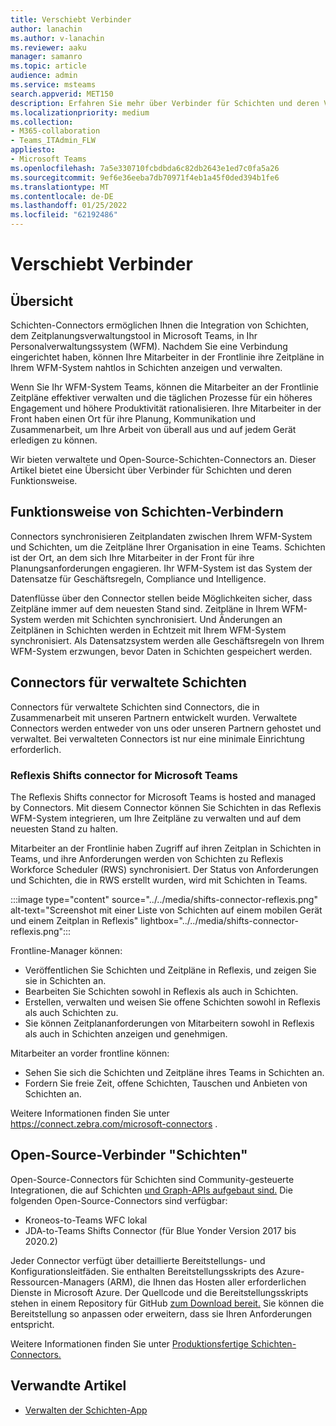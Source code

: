 ```yaml
---
title: Verschiebt Verbinder
author: lanachin
ms.author: v-lanachin
ms.reviewer: aaku
manager: samanro
ms.topic: article
audience: admin
ms.service: msteams
search.appverid: MET150
description: Erfahren Sie mehr über Verbinder für Schichten und deren Verwendung, um Schichten mit Ihrem Personalverwaltungssystem zu verbinden.
ms.localizationpriority: medium
ms.collection:
- M365-collaboration
- Teams_ITAdmin_FLW
appliesto:
- Microsoft Teams
ms.openlocfilehash: 7a5e330710fcbdbda6c82db2643e1ed7c0fa5a26
ms.sourcegitcommit: 9ef6e36eeba7db70971f4eb1a45f0ded394b1fe6
ms.translationtype: MT
ms.contentlocale: de-DE
ms.lasthandoff: 01/25/2022
ms.locfileid: "62192486"
---
```

# <a name="shifts-connectors"></a>Verschiebt Verbinder

## <a name="overview"></a>Übersicht

Schichten-Connectors ermöglichen Ihnen die Integration von Schichten, dem Zeitplanungsverwaltungstool in Microsoft Teams, in Ihr Personalverwaltungssystem (WFM). Nachdem Sie eine Verbindung eingerichtet haben, können Ihre Mitarbeiter in der Frontlinie ihre Zeitpläne in Ihrem WFM-System nahtlos in Schichten anzeigen und verwalten.

Wenn Sie Ihr WFM-System Teams, können die Mitarbeiter an der Frontlinie Zeitpläne effektiver verwalten und die täglichen Prozesse für ein höheres Engagement und höhere Produktivität rationalisieren. Ihre Mitarbeiter in der Front haben einen Ort für ihre Planung, Kommunikation und Zusammenarbeit, um Ihre Arbeit von überall aus und auf jedem Gerät erledigen zu können.

Wir bieten verwaltete und Open-Source-Schichten-Connectors an. Dieser Artikel bietet eine Übersicht über Verbinder für Schichten und deren Funktionsweise.

## <a name="how-shifts-connectors-work"></a>Funktionsweise von Schichten-Verbindern

Connectors synchronisieren Zeitplandaten zwischen Ihrem WFM-System und Schichten, um die Zeitpläne Ihrer Organisation in eine Teams. Schichten ist der Ort, an dem sich Ihre Mitarbeiter in der Front für ihre Planungsanforderungen engagieren. Ihr WFM-System ist das System der Datensatze für Geschäftsregeln, Compliance und Intelligence.

Datenflüsse über den Connector stellen beide Möglichkeiten sicher, dass Zeitpläne immer auf dem neuesten Stand sind. Zeitpläne in Ihrem WFM-System werden mit Schichten synchronisiert. Und Änderungen an Zeitplänen in Schichten werden in Echtzeit mit Ihrem WFM-System synchronisiert. Als Datensatzsystem werden alle Geschäftsregeln von Ihrem WFM-System erzwungen, bevor Daten in Schichten gespeichert werden.

## <a name="managed-shifts-connectors"></a>Connectors für verwaltete Schichten

Connectors für verwaltete Schichten sind Connectors, die in Zusammenarbeit mit unseren Partnern entwickelt wurden. Verwaltete Connectors werden entweder von uns oder unseren Partnern gehostet und verwaltet. Bei verwalteten Connectors ist nur eine minimale Einrichtung erforderlich.

### <a name="reflexis-shifts-connector-for-microsoft-teams"></a>Reflexis Shifts connector for Microsoft Teams

The Reflexis Shifts connector for Microsoft Teams is hosted and managed by Connectors. Mit diesem Connector können Sie Schichten in das Reflexis WFM-System integrieren, um Ihre Zeitpläne zu verwalten und auf dem neuesten Stand zu halten.

Mitarbeiter an der Frontlinie haben Zugriff auf ihren Zeitplan in Schichten in Teams, und ihre Anforderungen werden von Schichten zu Reflexis Workforce Scheduler (RWS) synchronisiert. Der Status von Anforderungen und Schichten, die in RWS erstellt wurden, wird mit Schichten in Teams.

:::image type="content" source="../../media/shifts-connector-reflexis.png" alt-text="Screenshot mit einer Liste von Schichten auf einem mobilen Gerät und einem Zeitplan in Reflexis" lightbox="../../media/shifts-connector-reflexis.png":::

Frontline-Manager können:

- Veröffentlichen Sie Schichten und Zeitpläne in Reflexis, und zeigen Sie sie in Schichten an.
- Bearbeiten Sie Schichten sowohl in Reflexis als auch in Schichten.
- Erstellen, verwalten und weisen Sie offene Schichten sowohl in Reflexis als auch Schichten zu.
- Sie können Zeitplananforderungen von Mitarbeitern sowohl in Reflexis als auch in Schichten anzeigen und genehmigen.

Mitarbeiter an vorder frontline können:

- Sehen Sie sich die Schichten und Zeitpläne ihres Teams in Schichten an.
- Fordern Sie freie Zeit, offene Schichten, Tauschen und Anbieten von Schichten an.

Weitere Informationen finden Sie unter https://connect.zebra.com/microsoft-connectors .

## <a name="open-source-shifts-connectors"></a>Open-Source-Verbinder "Schichten"

Open-Source-Connectors für Schichten sind Community-gesteuerte Integrationen, die auf Schichten [und Graph-APIs aufgebaut sind.](/graph/api/resources/shift) Die folgenden Open-Source-Connectors sind verfügbar:

- Kroneos-to-Teams WFC lokal
- JDA-to-Teams Shifts Connector (für Blue Yonder Version 2017 bis 2020.2)

Jeder Connector verfügt über detaillierte Bereitstellungs- und Konfigurationsleitfäden. Sie enthalten Bereitstellungsskripts des Azure-Ressourcen-Managers (ARM), die Ihnen das Hosten aller erforderlichen Dienste in Microsoft Azure. Der Quellcode und die Bereitstellungsskripts stehen in einem Repository für GitHub [zum Download bereit.](https://github.com/OfficeDev/Microsoft-Teams-Shifts-WFM-Connectors) Sie können die Bereitstellung so anpassen oder erweitern, dass sie Ihren Anforderungen entspricht.

Weitere Informationen finden Sie unter [Produktionsfertige Schichten-Connectors.](/microsoftteams/platform/samples/shifts-wfm-connectors)

## <a name="related-articles"></a>Verwandte Artikel

- [Verwalten der Schichten-App](manage-the-shifts-app-for-your-organization-in-teams.md)
